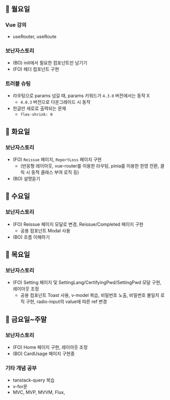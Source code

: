 ## 📌 월요일

### Vue 강의

- useRouter, useRoute

### 보난자스토리

- (BO) init에서 필요한 컴포넌트만 남기기
- (FO) 헤더 컴포넌트 구현

### 트러블 슈팅

- 라우팅으로 params 넘길 때, params 키워드가 `4.3.0` 버전에서는 동작 X
  - `4.0.3` 버전으로 다운그레이드 시 동작
- 한글만 세로로 출력되는 문제
  - `flex-shrink: 0`

## 📌 화요일

### 보난자스토리

- (FO) `Reissue` 페이지, `ReportLoss` 페이지 구현
  - (반응형 레이아웃, vue-router를 이용한 라우팅, pinia를 이용한 한영 전환, 클릭 시 동적 클래스 부여 로직 등)
- (BO) 설명듣기

## 📌 수요일

### 보난자스토리

- (FO) Reissue 페이지 모달로 변경, Reissue/Completed 페이지 구현
  - 공용 컴포넌트 Modal 사용
- (BO) 흐름 이해하기

## 📌 목요일

### 보난자스토리

- (FO) Setting 페이지 및 SettingLang/CertifyingPwd/SettingPwd 모달 구현, 레이아웃 조정
  - 공용 컴포넌트 Toast 사용, v-model 복습, 비밀번호 노출, 비밀번호 불일치 로직 구현, radio-input의 value에 따른 ref 변경

## 📌 금요일~주말

### 보난자스토리

- (FO) Home 페이지 구현, 레이아웃 조정
- (BO) CardUsage 페이지 구현중

### 기타 개념 공부

- tanstack-query 복습
- v-for문
- MVC, MVP, MVVM, Flux,
